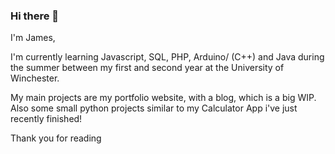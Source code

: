 ### Hi there 👋

I'm James,

I'm currently learning Javascript, SQL, PHP, Arduino/ (C++) and Java during the summer between my first and second year at the University of Winchester.

My main projects are my portfolio website, with a blog, which is a big WIP. Also some small python projects similar to my Calculator App i've just recently finished!

Thank you for reading

<!--
**JumesP/JumesP** is a ✨ _special_ ✨ repository because its `README.md` (this file) appears on your GitHub profile.

Here are some ideas to get you started:

- 🔭 I’m currently working on ...
- 🌱 I’m currently learning ...
- 👯 I’m looking to collaborate on ...
- 🤔 I’m looking for help with ...
- 💬 Ask me about ...
- 📫 How to reach me: ...
- 😄 Pronouns: ...
- ⚡ Fun fact: ...
-->
